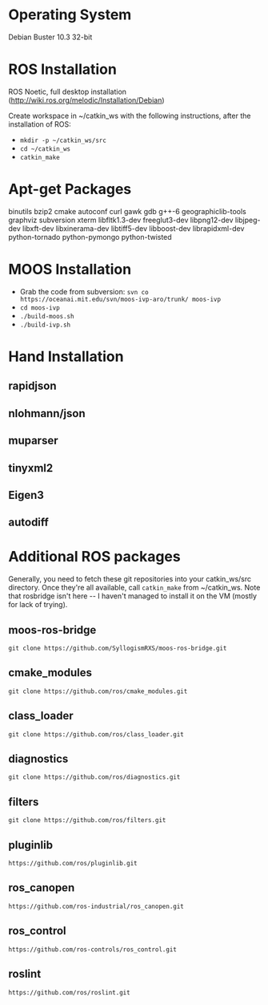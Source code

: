 # Operating System
Debian Buster 10.3 32-bit

# ROS Installation
ROS Noetic, full desktop installation (http://wiki.ros.org/melodic/Installation/Debian)

Create workspace in ~/catkin_ws with the following instructions, after the installation of ROS:
- ``mkdir -p ~/catkin_ws/src``
- ``cd ~/catkin_ws``
- ``catkin_make``

# Apt-get Packages
binutils
bzip2
cmake
autoconf
curl
gawk
gdb
g++-6
geographiclib-tools
graphviz
subversion
xterm
libfltk1.3-dev
freeglut3-dev
libpng12-dev
libjpeg-dev
libxft-dev
libxinerama-dev
libtiff5-dev
libboost-dev
librapidxml-dev
python-tornado
python-pymongo
python-twisted

# MOOS Installation

- Grab the code from subversion: ``svn co https://oceanai.mit.edu/svn/moos-ivp-aro/trunk/ moos-ivp``
- ``cd moos-ivp``
- ``./build-moos.sh``
- ``./build-ivp.sh``

# Hand Installation

## rapidjson

## nlohmann/json

## muparser

## tinyxml2

## Eigen3

## autodiff

# Additional ROS packages

Generally, you need to fetch these git repositories into your catkin_ws/src directory. Once they're all available, call ``catkin_make`` from ~/catkin_ws. Note that rosbridge isn't here -- I haven't managed to install it on the VM (mostly for lack of trying).

## moos-ros-bridge

``git clone https://github.com/SyllogismRXS/moos-ros-bridge.git``

## cmake_modules

``git clone https://github.com/ros/cmake_modules.git``

## class_loader

``git clone https://github.com/ros/class_loader.git``

## diagnostics

``git clone https://github.com/ros/diagnostics.git``

## filters

``git clone https://github.com/ros/filters.git``

## pluginlib

``https://github.com/ros/pluginlib.git``

## ros_canopen

``https://github.com/ros-industrial/ros_canopen.git``

## ros_control

``https://github.com/ros-controls/ros_control.git``

## roslint

``https://github.com/ros/roslint.git``
